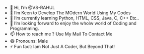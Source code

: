 - 👋 Hi, I’m @VS-RAHUL
- 👀 I’m Keen to Develop The MOdern World Using My Codes
- 🌱 I’m currently learning Python, HTML, CSS, Java, C, C++ Etc..
- 💞️ I’m looking forward to enjoy the wholw world of Coding and Programming.
- 📫 How to reach me ? Use My Mail To Contact Me
- 😄 Pronouns: Male
- ⚡ Fun fact: Iam Not Just A Coder, But Beyond That!

<!---
VS-RAHUL/VS-RAHUL is a ✨ special ✨ repository because its `README.md` (this file) appears on your GitHub profile.
You can click the Preview link to take a look at your changes.
--->

